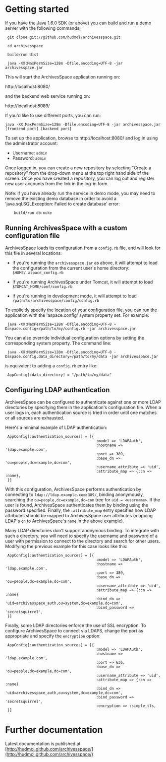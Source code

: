 # Getting started

If you have the Java 1.6.0 SDK (or above) you can build and run a demo
server with the following commands:

     git clone git://github.com/hudmol/archivesspace.git

     cd archivesspace

     build/run dist

     java -XX:MaxPermSize=128m -Dfile.encoding=UTF-8 -jar archivesspace.jar

This will start the ArchivesSpace application running on:

  http://localhost:8080/

and the backend web service running on:

  http://localhost:8089/

If you'd like to use different ports, you can run:

    java -XX:MaxPermSize=128m -Dfile.encoding=UTF-8 -jar archivesspace.jar [frontend port] [backend port]

To set up the application, browse to http://localhost:8080/ and log in
using the adminstrator account:

* Username: `admin`
* Password: `admin`

Once logged in, you can create a new repository by selecting "Create a
repository" from the drop-down menu at the top right hand side of the
screen.  Once you have created a repository, you can log out and
register new user accounts from the link in the log-in form.

Note: If you have already run the service in demo mode, you may need
to remove the existing demo database in order to avoid a
'java.sql.SQLException: Failed to create database' error:

		build/run db:nuke


## Running ArchivesSpace with a custom configuration file

ArchivesSpace loads its configuration from a `config.rb` file, and
will look for this file in several locations:

  * If you're running the `archivesspace.jar` as above, it will
    attempt to load the configuration from the current user's home
    directory: `$HOME/.aspace_config.rb` 

  * If you're running ArchivesSpace under Tomcat, it will attempt to
    load `$TOMCAT_HOME/conf/config.rb`

  * If you're running in development mode, it will attempt to load
    `/path/to/archivesspace/config/config.rb` 

To explicitly specify the location of your configuration file, you can
run the application with the 'aspace.config' system property set.  For
example:

     java -XX:MaxPermSize=128m -Dfile.encoding=UTF-8 -Daspace.config=/path/to/my/config.rb -jar archivesspace.jar

You can also override individual configuration options by setting the
corresponding system property.  The command line:

     java -XX:MaxPermSize=128m -Dfile.encoding=UTF-8 -Daspace.config.data_directory=/path/to/my/data -jar archivesspace.jar

is equivalent to adding a `config.rb` entry like:

     AppConfig[:data_directory] = "/path/to/my/data"


## Configuring LDAP authentication

ArchivesSpace can be configured to authenticate against one or more
LDAP directories by specifying them in the application's configuration
file.  When a user logs in, each authentication source is tried in
order until one matches or all sources are exhausted.

Here's a minimal example of LDAP authentication:

     AppConfig[:authentication_sources] = [{
                                             :model => 'LDAPAuth',
                                             :hostname => 'ldap.example.com',
                                             :port => 389,
                                             :base_dn => 'ou=people,dc=example,dc=com',
                                             :username_attribute => 'uid',
                                             :attribute_map => {:cn => :name},
     }]

With this configuration, ArchivesSpace performs authentication by
connecting to `ldap://ldap.example.com:389/`, binding anonymously,
searching the `ou=people,dc=example,dc=com` tree for `uid =
<username>`. If the user is found, ArchivesSpace authenticates them by
binding using the password specified.  Finally, the `:attribute_map`
entry specifies how LDAP attributes should be mapped to ArchivesSpace
user attributes (mapping LDAP's `cn` to ArchivesSpace's `name` in the
above example).

Many LDAP directories don't support anonymous binding.  To integrate
with such a directory, you will need to specify the username and
password of a user with permission to connect to the directory and
search for other users.  Modifying the previous example for this case
looks like this:


     AppConfig[:authentication_sources] = [{
                                             :model => 'LDAPAuth',
                                             :hostname => 'ldap.example.com',
                                             :port => 389,
                                             :base_dn => 'ou=people,dc=example,dc=com',
                                             :username_attribute => 'uid',
                                             :attribute_map => {:cn => :name}
                                             :bind_dn => 'uid=archivesspace_auth,ou=system,dc=example,dc=com',
                                             :bind_password => 'secretsquirrel',
     }]


Finally, some LDAP directories enforce the use of SSL encryption.  To
configure ArchivesSpace to connect via LDAPS, change the port as
appropriate and specify the `encryption` option:

     AppConfig[:authentication_sources] = [{
                                             :model => 'LDAPAuth',
                                             :hostname => 'ldap.example.com',
                                             :port => 636,
                                             :base_dn => 'ou=people,dc=example,dc=com',
                                             :username_attribute => 'uid',
                                             :attribute_map => {:cn => :name}
                                             :bind_dn => 'uid=archivesspace_auth,ou=system,dc=example,dc=com',
                                             :bind_password => 'secretsquirrel',
                                             :encryption => :simple_tls,
     }]


# Further documentation

Latest documentation is published at [http://hudmol.github.com/archivesspace/](http://hudmol.github.com/archivesspace/)
